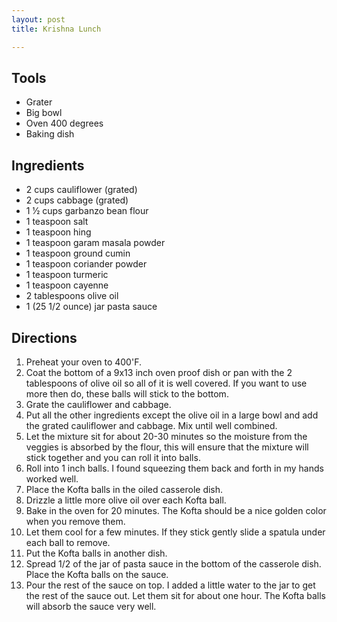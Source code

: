 ```yaml
---
layout: post
title: Krishna Lunch

---
```

## Tools

* Grater
* Big bowl
* Oven 400 degrees
* Baking dish

## Ingredients

* 2 cups cauliflower (grated)
* 2 cups cabbage (grated)
* 1 1⁄2 cups garbanzo bean flour
* 1 teaspoon salt
* 1 teaspoon hing
* 1 teaspoon garam masala powder
* 1 teaspoon ground cumin
* 1 teaspoon coriander powder
* 1 teaspoon turmeric
* 1 teaspoon cayenne
* 2 tablespoons olive oil
* 1 (25 1/2 ounce) jar pasta sauce

## Directions

 1. Preheat your oven to 400'F.
 2. Coat the bottom of a 9x13 inch oven proof dish or pan with the 2 tablespoons of olive oil so all of it is well covered. If you want to use more then do, these balls will stick to the bottom.
 3. Grate the cauliflower and cabbage. 
 4. Put all the other ingredients except the olive oil in a large bowl and add the grated cauliflower and cabbage. Mix until well combined.
 5. Let the mixture sit for about 20-30 minutes so the moisture from the veggies is absorbed by the flour, this will ensure that the mixture will stick together and you can roll it into balls.
 6. Roll into 1 inch balls. I found squeezing them back and forth in my hands worked well.
 7. Place the Kofta balls in the oiled casserole dish.
 8. Drizzle a little more olive oil over each Kofta ball.
 9. Bake in the oven for 20 minutes. The Kofta should be a nice golden color when you remove them.
10. Let them cool for a few minutes. If they stick gently slide a spatula under each ball to remove.
11. Put the Kofta balls in another dish.
12. Spread 1/2 of the jar of pasta sauce in the bottom of the casserole dish. Place the Kofta balls on the sauce.
13. Pour the rest of the sauce on top. I added a little water to the jar to get the rest of the sauce out. Let them sit for about one hour. The Kofta balls will absorb the sauce very well.